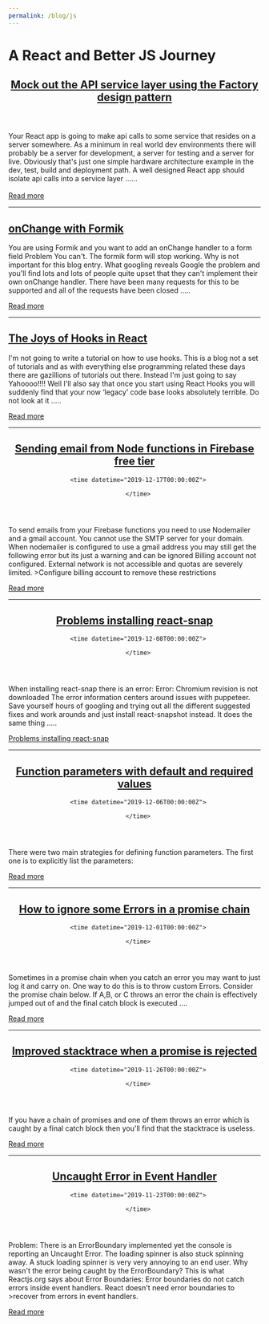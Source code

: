 ```yaml
---
permalink: /blog/js
---
```

    
  
#  A React and Better JS Journey
 
 <article>
<header><h2><a href="/blog/js/mock-out-api-service-layer-using-the-factory-design-pattern">
Mock out the API service layer using the Factory design pattern</a></h2></header>
    
Your React app is going to make api calls to some service that resides on a server somewhere. As a minimum in real world dev environments there will probably be a server for development, a server for testing and a server for live. Obviously that's just one simple hardware architecture example in the dev, test, build and deployment path.
A well designed React app should isolate api calls into a 
service layer ......<br/>
<br/>
<a href="/blog/js/mock-out-api-service-layer-using-the-factory-design-pattern">
Read more</a>
</article>
  
  

***
  
    
  
## [onChange with Formik](/blog/js/formik)
   
You are using Formik and you want to add an onChange handler to a form field
Problem You can't. The formik form will stop working. Why is not important for this blog entry.
What googling reveals Google the problem and you'll find lots and lots of people quite upset that they can't 
implement their own onChange handler. There have been many requests for this to be supported and all of the requests have 
been closed .....

<a href="/blog/js/formik">
Read more</a>


***  
    
  
## [The Joys of Hooks in React](/blog/js/hooks-in-react)
  
I'm not going to write a tutorial on how to use hooks. This is a blog not a set of tutorials and as with everything else programming related these days there are gazillions of tutorials out there.
Instead I'm just going to say Yahoooo!!!!
Well I'll also say that once you start using React Hooks you will suddenly find that your now &lsquo;legacy&rsquo; code base looks absolutely terrible.
Do not look at it .....

[Read more](/blog/js/hooks-in-react)



***  
    
  <article class="c-article p-list-article">
  <header>
    <h2 class="c-title c-article__title"><a href="/blog/js/firebase-nodemailer-free-account/">Sending email from Node functions in Firebase free tier</a></h2>

      <time datetime="2019-12-17T00:00:00Z">
      
      </time>
    
  </header>
  <div class="c-article__summary">
    To send emails from your Firebase functions you need to use Nodemailer and a gmail account. You cannot use the SMTP server for your domain.
When nodemailer is configured to use a gmail address you may still get the following error but its just a warning and can be ignored
 Billing account not configured. External network is not accessible and quotas are severely limited. &gt;Configure billing account to remove 
these restrictions 
  </div>
  
  <a href="/blog/js/firebase-nodemailer-free-account/" class="c-article__btn p-list-article__btn">Read more</a>
  
</article>

***
  
    
  <article class="c-article p-list-article">
  <header>
    <h2 class="c-title c-article__title"><a href="/blog/js/problems-installing-react-snap/">Problems installing react-snap</a></h2>
    
      <time datetime="2019-12-08T00:00:00Z">
        
      </time>
   
  </header>
  <div class="c-article__summary">
    When installing react-snap there is an error:
Error: Chromium revision is not downloaded
The error information centers around issues with puppeteer.
Save yourself hours of googling and trying out all the different suggested fixes and work arounds and just install react-snapshot instead. 
It does the same thing .....
  </div>
 

 <a href="/blog/js/problems-installing-react-snap/">Problems installing react-snap</a>
    
</article>

***
  
    
  <article class="c-article p-list-article">
  <header>
    <h2 class="c-title c-article__title"><a href="/blog/js/function-parameters-with-default-and-required-values-/">Function parameters with default and required values</a></h2>
    
      <time datetime="2019-12-06T00:00:00Z">
        
      </time>
    
  </header>
  <div class="c-article__summary">
    There were two main strategies for defining function parameters.
The first one is to explicitly list the parameters:

  </div>
  
  <a href="/blog/js/function-parameters-with-default-and-required-values-/" class="c-article__btn p-list-article__btn">Read more</a>
  
</article>


  ***
    
  <article class="c-article p-list-article">
  <header>
    <h2 class="c-title c-article__title"><a href="/blog/js/promise-chain-ignore-some-errors/">How to ignore some Errors in a promise chain</a></h2>
    
      <time datetime="2019-12-01T00:00:00Z">
        
      </time>
    
  </header>
  <div class="c-article__summary">
    Sometimes in a promise chain when you catch an error you may want to just log it and carry on. One way to do this is to throw custom Errors.
Consider the promise chain below. If A,B, or C throws an error the chain is effectively jumped out of and the final catch block is executed ....
  </div>
  
  <a href="/blog/js/promise-chain-ignore-some-errors/" class="c-article__btn p-list-article__btn">Read more</a>
  
</article>


  ***
    
  <article class="c-article p-list-article">
  <header>
    <h2 class="c-title c-article__title"><a href="/blog/js/promise-stacktrace/">Improved stacktrace when a promise is rejected</a></h2>
    
      <time datetime="2019-11-26T00:00:00Z">
        
      </time>
    
  </header>
  <div class="c-article__summary">
    If you have a chain of promises and one of them throws an error which is caught by a final catch block then you'll find that the stacktrace is useless.

  </div>
  
  <a href="/blog/js/promise-stacktrace/" class="c-article__btn p-list-article__btn">Read more</a>
  
</article>


  ***
    
  <article class="c-article p-list-article">
  <header>
    <h2 class="c-title c-article__title"><a href="/blog/js/uncaught-error-in-event-handler/">Uncaught Error in Event Handler</a></h2>
    
      <time datetime="2019-11-23T00:00:00Z">
        
      </time>
    
  </header>
  <div class="c-article__summary">
    Problem: There is an ErrorBoundary implemented yet the console is reporting an Uncaught Error. The loading spinner is also stuck spinning away. A stuck loading spinner is very very annoying to an end user.
Why wasn't the error being caught by the ErrorBoundary?
This is what Reactjs.org says about Error Boundaries:
 Error boundaries do not catch errors inside event handlers. React doesn't need error boundaries to &gt;recover from errors in event handlers.
  </div>
  
  <a href="/blog/js/uncaught-error-in-event-handler/" class="c-article__btn p-list-article__btn">Read more</a>
  
</article>



